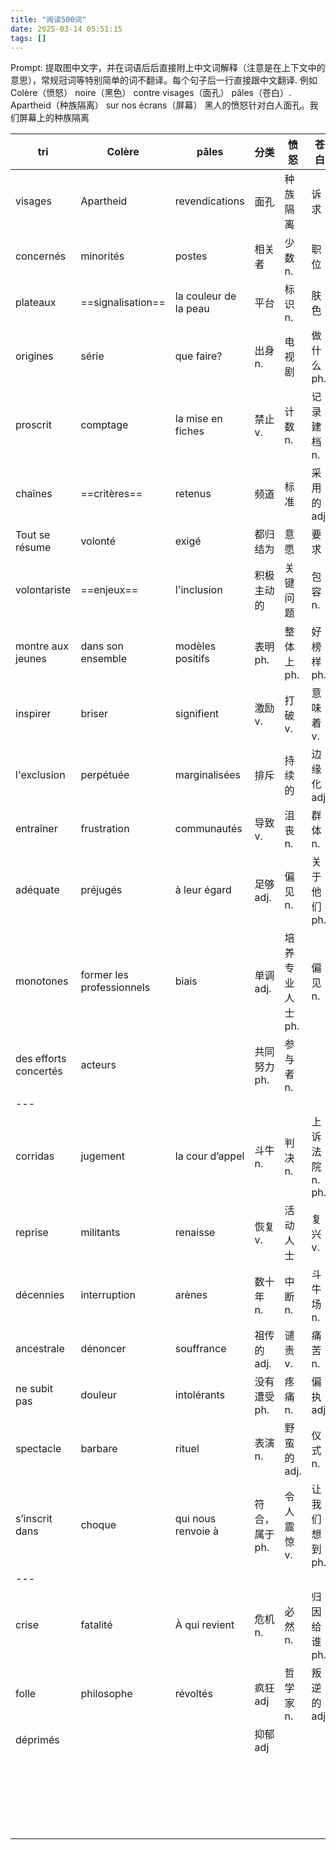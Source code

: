 ```yaml
---
title: "阅读500词"
date: 2025-03-14 05:51:15
tags: []
---
```

Prompt:
提取图中文字，并在词语后后直接附上中文词解释（注意是在上下文中的意思），常规冠词等特别简单的词不翻译。每个句子后一行直接跟中文翻译. 例如  Colère（愤怒） noire（黑色） contre visages（面孔） pâles（苍白）. Apartheid（种族隔离） sur nos écrans（屏幕） 黑人的愤怒针对白人面孔。我们屏幕上的种族隔离

| tri                   | Colère                    | pâles                 | 分类        | 愤怒         | 苍白          |
| --------------------- | ------------------------- | --------------------- | --------- | ---------- | ----------- |
| visages               | Apartheid                 | revendications        | 面孔        | 种族隔离       | 诉求          |
| concernés             | minorités                 | postes                | 相关者       | 少数 n.      | 职位          |
| plateaux              | ==signalisation==         | la couleur de la peau | 平台        | 标识 n.      | 肤色          |
| origines              | série                     | que faire?            | 出身  n.    | 电视剧        | 做什么 ph.     |
| proscrit              | comptage                  | la mise en fiches     | 禁止 v.     | 计数 n.      | 记录建档 n.     |
| chaînes               | ==critères==              | retenus               | 频道        | 标准         | 采用的 adj     |
| Tout se résume        | volonté                   | exigé                 | 都归结为      | 意愿         | 要求          |
| volontariste          | ==enjeux==                | l'inclusion           | 积极主动的     | 关键问题       | 包容 n.       |
| montre aux jeunes     | dans son ensemble         | modèles positifs      | 表明 ph.    | 整体上 ph.    | 好榜样 ph.     |
| inspirer              | briser                    | signifient            | 激励 v.     | 打破 v.      | 意味着 v.      |
| l'exclusion           | perpétuée                 | marginalisées         | 排斥        | 持续的        | 边缘化 adj.    |
| entraîner             | frustration               | communautés           | 导致 v.     | 沮丧 n.      | 群体 n.       |
| adéquate              | préjugés                  | à leur égard          | 足够 adj.   | 偏见 n.      | 关于他们 ph.    |
| monotones             | former les professionnels | biais                 | 单调 adj.   | 培养专业人士 ph. | 偏见 n.       |
| des efforts concertés | acteurs                   |                       | 共同努力 ph.  | 参与者 n.     |             |
| ---                   |                           |                       |           |            |             |
| corridas              | jugement                  | la cour d’appel       | 斗牛 n.     | 判决 n.      | 上诉法院 n. ph. |
| reprise               | militants                 | renaisse              | 恢复 v.<br> | 活动人士       | 复兴 v.       |
| décennies             | interruption              | arènes                | 数十年 n.    | 中断 n.      | 斗牛场 n.      |
| ancestrale            | dénoncer                  | souffrance            | 祖传的 adj.  | 谴责 v.      | 痛苦 n.       |
| ne subit pas          | douleur                   | intolérants           | 没有遭受 ph.  | 疼痛 n.      | 偏执 adj.     |
| spectacle             | barbare                   | rituel                | 表演 n.     | 野蛮的 adj.   | 仪式 n.       |
| s’inscrit dans        | choque                    | qui nous renvoie à    | 符合，属于 ph. | 令人震惊 v.    | 让我们想到 ph.   |
| ---                   |                           |                       |           |            |             |
| crise                 | fatalité                  | À qui revient         | 危机 n.     | 必然 n.      | 归因给谁 ph.    |
| folle                 | philosophe                | révoltés              | 疯狂 adj    | 哲学家 n.     | 叛逆的 adj.    |
| déprimés              |                           |                       | 抑郁 adj    |            |             |
|                       |                           |                       |           |            |             |
|                       |                           |                       |           |            |             |
|                       |                           |                       |           |            |             |
|                       |                           |                       |           |            |             |
|                       |                           |                       |           |            |             |
|                       |                           |                       |           |            |             |
|                       |                           |                       |           |            |             |
|                       |                           |                       |           |            |             |
|                       |                           |                       |           |            |             |
|                       |                           |                       |           |            |             |
|                       |                           |                       |           |            |             |
|                       |                           |                       |           |            |             |
|                       |                           |                       |           |            |             |
|                       |                           |                       |           |            |             |
|                       |                           |                       |           |            |             |
|                       |                           |                       |           |            |             |
|                       |                           |                       |           |            |             |
|                       |                           |                       |           |            |             |
|                       |                           |                       |           |            |             |
|                       |                           |                       |           |            |             |
|                       |                           |                       |           |            |             |
|                       |                           |                       |           |            |             |

